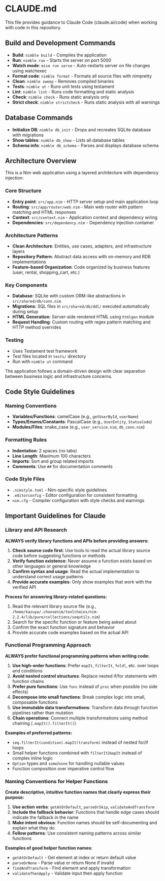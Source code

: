 # CLAUDE.md

This file provides guidance to Claude Code (claude.ai/code) when working with code in this repository.

## Build and Development Commands

- **Build**: `nimble build` - Compiles the application
- **Run**: `nimble run` - Starts the server on port 5000
- **Watch mode**: `mise run serve` - Auto-restarts server on file changes using watchexec
- **Format code**: `nimble format` - Formats all source files with nimpretty
- **Clean**: `nimble sweep` - Removes compiled binaries
- **Tests**: `nimble ut` - Runs unit tests using testament
- **Lint**: `nimble lint` - Runs code formatting and static analysis
- **Check**: `nimble check` - Runs static analysis only
- **Strict check**: `nimble strictcheck` - Runs static analysis with all warnings

## Database Commands

- **Initialize DB**: `nimble db_init` - Drops and recreates SQLite database with migrations
- **Show tables**: `nimble db_show` - Lists all database tables
- **Schema info**: `nimble db_schema` - Parses and displays database schema

## Architecture Overview

This is a Nim web application using a layered architecture with dependency injection:

### Core Structure

- **Entry point**: `src/app.nim` - HTTP server setup and main application loop
- **Routing**: `src/app/router/web.nim` - Main web router with pattern matching and HTML responses
- **Context**: `src/context.nim` - Application context and dependency wiring
- **Dependencies**: `src/dependency.nim` - Dependency injection container

### Architecture Patterns

- **Clean Architecture**: Entities, use cases, adapters, and infrastructure layers
- **Repository Pattern**: Abstract data access with on-memory and RDB implementations
- **Feature-based Organization**: Code organized by business features (user, rental, shopping_cart, etc.)

### Key Components

- **Database**: SQLite with custom ORM-like abstractions in `src/shared/db/conn.nim`
- **Migrations**: SQL files in `src/shared/db/ddl/` executed automatically during setup
- **HTML Generation**: Server-side rendered HTML using `htmlgen` module
- **Request Handling**: Custom routing with regex pattern matching and HTTP method overrides

### Testing

- Uses Testament test framework
- Test files located in `tests/` directory
- Run with `nimble ut` command

The application follows a domain-driven design with clear separation between business logic and infrastructure concerns.

## Code Style Guidelines

### Naming Conventions

- **Variables/Functions**: camelCase (e.g., `getUserById`, `userName`)
- **Types/Enums/Constants**: PascalCase (e.g., `UserEntity`, `StatusCode`)
- **Modules/Files**: snake_case (e.g., `user_service.nim`, `db_conn.nim`)

### Formatting Rules

- **Indentation**: 2 spaces (no tabs)
- **Line Length**: Maximum 100 characters
- **Imports**: Sort and group related imports
- **Comments**: Use `##` for documentation comments

### Code Style Files

- `.nimstyle.toml` - Nim-specific style guidelines
- `.editorconfig` - Editor configuration for consistent formatting
- `nim.cfg` - Compiler configuration with style checks and warnings

## Important Guidelines for Claude

### Library and API Research

**ALWAYS verify library functions and APIs before providing answers:**

1. **Check source code first**: Use tools to read the actual library source code before suggesting functions or methods
2. **Verify function existence**: Never assume a function exists based on other languages or general knowledge
3. **Confirm syntax and usage**: Read the actual implementation to understand correct usage patterns
4. **Provide accurate examples**: Only show examples that work with the verified API

**Process for answering library-related questions:**
1. Read the relevant library source file (e.g., `/home/kazuya/.choosenim/toolchains/nim-2.2.4/lib/pure/collections/sequtils.nim`)
2. Search for the specific function or feature being asked about
3. Confirm the exact function signature and behavior
4. Provide accurate code examples based on the actual API

### Functional Programming Approach

**ALWAYS prefer functional programming patterns when writing code:**

1. **Use high-order functions**: Prefer `mapIt`, `filterIt`, `foldl`, etc. over loops and conditions
2. **Avoid nested control structures**: Replace nested if/for statements with function chains
3. **Prefer pure functions**: Use `func` instead of `proc` when possible (no side effects)
4. **Decompose into small functions**: Break complex logic into small, composable functions
5. **Use immutable data transformations**: Transform data through function pipelines rather than mutation
6. **Chain operations**: Connect multiple transformations using method chaining (`.mapIt().filterIt()`)

**Examples of preferred patterns:**
- `seq.filterIt(condition).mapIt(transform)` instead of nested for/if loops
- Small helper functions combined with `filterIt`/`mapIt` instead of complex inline logic
- `Option` types and `some`/`none` for handling nullable values
- Function composition over imperative control flow

### Naming Conventions for Helper Functions

**Create descriptive, intuitive function names that clearly express their purpose:**

1. **Use action verbs**: `getAtOrDefault`, `parseOrSkip`, `validateAndTransform`
2. **Include the fallback behavior**: Functions that handle edge cases should indicate the fallback in the name
3. **Make intent obvious**: Function names should be self-documenting and explain what they do
4. **Follow patterns**: Use consistent naming patterns across similar functions

**Examples of good helper function names:**
- `getAtOrDefault` - Get element at index or return default value
- `parseOrNone` - Parse value or return None if invalid
- `findAndTransform` - Find element and apply transformation
- `validateThenApply` - Validate input then apply function

